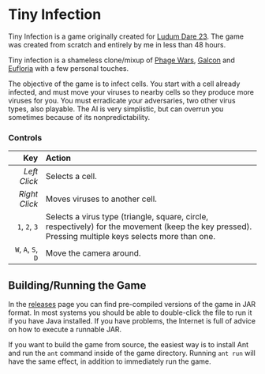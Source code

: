 Tiny Infection
==============

Tiny Infection is a game originally created for [Ludum Dare 23][ld23]. The game
was created from scratch and entirely by me in less than 48 hours.

  [ld23]: http://www.ludumdare.com/compo/ludum-dare-23/

Tiny infection is a shameless clone/mixup of [Phage Wars], [Galcon] and
[Eufloria] with a few personal touches.

  [Phage Wars]: http://armorgames.com/play/2675/phage-wars
  [Galcon]:     http://www.galcon.com/
  [Eufloria]:   http://www.eufloria-game.com/

The objective of the game is to infect cells. You start with a cell already
infected, and must move your viruses to nearby cells so they produce more
viruses for you. You must erradicate your adversaries, two other virus types,
also playable. The AI is very simplistic, but can overrun you sometimes because
of its nonpredictability.


### Controls

| Key                | Action |
|-------------------:|:-------|
| *Left Click*       | Selects a cell.
| *Right Click*      | Moves viruses to another cell.
| `1`, `2`, `3`      | Selects a virus type (triangle, square, circle, respectively) for the movement (keep the key pressed).   Pressing multiple keys selects more than one.
| `W`, `A`, `S`, `D` | Move the camera around.


Building/Running the Game
-------------------------

In the [releases](../../releases) page you can find pre-compiled versions of the game
in JAR format. In most systems you should be able to double-click the file to
run it if you have Java installed. If you have problems, the Internet is full of
advice on how to execute a runnable JAR.

If you want to build the game from source, the easiest way is to install Ant and
run the `ant` command inside of the game directory. Running `ant run` will
have the same effect, in addition to immediately run the game.
